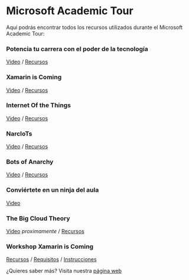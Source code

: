 # Microsoft Academic Tour
Aquí podrás encontrar todos los recursos utilizados durante el Microsoft Academic Tour:  
### Potencia tu carrera con el poder de la tecnología 
[Video](https://channel9.msdn.com/Events/Microsoft-Spain-Events/Microsoft-Academic-Tour/Microsoft-Academic-Tour-Keynote) / [Recursos](https://github.com/esmsdn/Microsoft-Academic-Tour/blob/master/Keynote.pdf)
### Xamarin is Coming
[Video](https://channel9.msdn.com/Events/Microsoft-Spain-Events/Microsoft-Academic-Tour/Microsoft-Academic-Tour-Xamarin-Is-Coming) / [Recursos](https://github.com/esmsdn/Microsoft-Academic-Tour/blob/master/Xamarin%20is%20Coming.pdf)
### Internet Of the Things
[Video](https://channel9.msdn.com/Events/Microsoft-Spain-Events/Microsoft-Academic-Tour/Microsoft-Academic-Tour-NarIoTs) / [Recursos](https://github.com/esmsdn/Microsoft-Academic-Tour/blob/master/The%20Internet%20Of%20the%20Things.pdf)
### NarcIoTs
[Video](https://channel9.msdn.com/Events/Microsoft-Spain-Events/Microsoft-Academic-Tour/Microsoft-Academic-Tour-NarcIoTs) / [Recursos](https://github.com/esmsdn/Microsoft-Academic-Tour/blob/master/NarcIoTs.pdf)
### Bots of Anarchy
[Video](https://channel9.msdn.com/Events/Microsoft-Spain-Events/Microsoft-Academic-Tour/Microsoft-Academic-Tour-Bots-of-Anarchy) / [Recursos](https://github.com/esmsdn/Microsoft-Academic-Tour/blob/master/Bots%20of%20Anarchy.pdf) 
### Conviértete en un ninja del aula 
[Video](https://channel9.msdn.com/Events/Microsoft-Spain-Events/Microsoft-Academic-Tour/Microsoft-Academic-Tour-Productividad-Office-365)
### The Big Cloud Theory
[Video]() *proximamente* / [Recursos](https://github.com/esmsdn/Microsoft-Academic-Tour/blob/master/Microsoft%20Azure.pdf) 
### Workshop Xamarin is Coming 
[Recursos](https://github.com/esmsdn/Microsoft-Academic-Tour/blob/master/Workshop%20Xamarin.pdf) / [Requisitos](https://aka.ms/workshopxamarinazure) / [Instrucciones](https://github.com/xamarin/dev-days-labs/tree/master/HandsOnLab) 

¿Quieres saber más? Visita nuestra [página web](http://aka.ms/MSAcademicTour)
